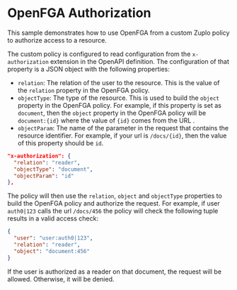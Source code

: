 # OpenFGA Authorization

This sample demonstrates how to use OpenFGA from a custom Zuplo policy to authorize access to a resource.

The custom policy is configured to read configuration from the `x-authorization` extension in the OpenAPI definition. The configuration of that property is a JSON object with the following properties:

- `relation`: The relation of the user to the resource. This is the value of the `relation` property in the OpenFGA policy.
- `objectType`: The type of the resource. This is used to build the `object` property in the OpenFGA policy. For example, if this property is set as `document`, then the `object` property in the OpenFGA policy will be `document:{id}` where the value of `{id}` comes from the URL .
- `objectParam`: The name of the parameter in the request that contains the resource identifier. For example, if your url is `/docs/{id}`, then the value of this property should be `id`.

```json
"x-authorization": {
  "relation": "reader",
  "objectType": "document",
  "objectParam": "id"
},
```

The policy will then use the `relation`, `object` and `objectType` properties to build the OpenFGA policy and authorize the request. For example, if user `auth0|123` calls the url `/docs/456` the policy will check the following tuple results in a valid access check:

```json
{
  "user": "user:auth0|123",
  "relation": "reader",
  "object": "document:456"
}
```

If the user is authorized as a reader on that document, the request will be allowed. Otherwise, it will be denied.
